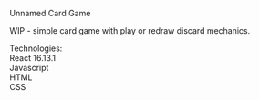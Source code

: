 Unnamed Card Game

WIP - simple card game with play or redraw discard mechanics.

Technologies:  
React 16.13.1  
Javascript  
HTML  
CSS  